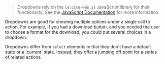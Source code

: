 > Dropdowns rely on the `calcite-web.js` JavaScript library for their functionality. See the [JavaScript Documentation](../javascript/) for more information.

Dropdowns are good for showing multiple options under a single call to action. For example, if you had a download button, and you needed the user to choose a format for the download, you could put several choices in a dropdown.

Dropdowns differ from `select` elements in that they don't have a default state or a 'current' state. Instead, they offer a jumping off point for a series of related actions.

